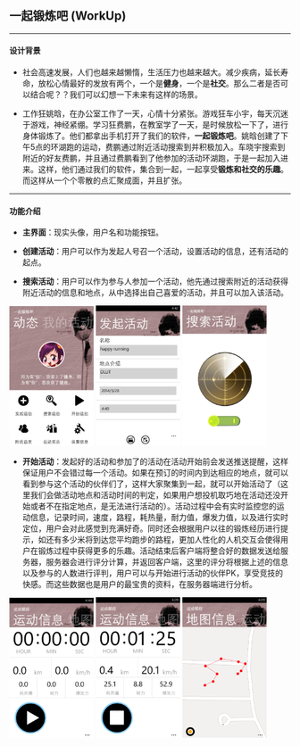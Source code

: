 ## 一起锻炼吧 (WorkUp)
---

#### 设计背景
* 社会高速发展，人们也越来越懒惰，生活压力也越来越大。减少疾病，延长寿命，放松心情最好的发放有两个，一个是**健身**，一个是**社交**。那么二者是否可以结合呢？？我们可以幻想一下未来有这样的场景。

* 工作狂姚晗，在办公室工作了一天，心情十分紧张。游戏狂车小宇，每天沉迷于游戏，神经紧绷。学习狂费鹏，在教室学了一天，是时候放松一下了，进行身体锻炼了。他们都拿出手机打开了我们的软件，**一起锻炼吧**。姚晗创建了下午5点的环湖跑的运动，费鹏通过附近活动搜索到并积极加入。车晓宇搜索到附近的好友费鹏，并且通过费鹏看到了他参加的活动环湖跑，于是一起加入进来。这样，他们通过我们的软件，集合到一起，一起享受**锻炼和社交的乐趣**。而这样从一个个零散的点汇聚成面，并且扩张。

---

#### 功能介绍

* **主界面**：现实头像，用户名和功能按钮。

* **创建活动**：用户可以作为发起人号召一个活动，设置活动的信息，还有活动的起点。

* **搜索活动**：用户可以作为参与人参加一个活动，他先通过搜索附近的活动获得附近活动的信息和地点，从中选择出自己喜爱的活动，并且可以加入该活动。

<img width="30%" height="30%" src="https://github.com/caorongyu/workup/blob/master/documents/pic/main_page.png">
<img width="30%" height="30%" src="https://github.com/caorongyu/workup/blob/master/documents/pic/create_act.png">
<img width="30%" height="30%" src="https://github.com/caorongyu/workup/blob/master/documents/pic/search_act.png">

* **开始活动**：发起好的活动和参加了的活动在活动开始前会发送推送提醒，这样保证用户不会错过每一个活动。如果在预订的时间内到达相应的地点，就可以看到参与这个活动的伙伴们了，这样大家聚集到一起，就可以开始活动了（这里我们会做活动地点和活动时间的判定，如果用户想投机取巧地在活动还没开始或者不在指定地点，是无法进行活动的）。活动过程中会有实时监控您的运动信息，记录时间，速度，路程，耗热量，耐力值，爆发力值，以及进行实时定位，用户会对此感觉到充满好奇。同时还会根据用户以往的锻炼经历进行提示，如还有多少米将到达您平均跑步的路程，更加人性化的人机交互会使得用户在锻炼过程中获得更多的乐趣。活动结束后客户端将整合好的数据发送给服务器，服务器会进行评分计算，并返回客户端，这里的评分将根据上述的信息以及参与的人数进行评判，用户可以与开始进行活动的伙伴PK，享受竞技的快感。而这些数据也是用户的最宝贵的资料，在服务器端进行分析。

<img width="30%" height="30%" src="https://github.com/caorongyu/workup/blob/master/documents/pic/start_act.png">
<img width="30%" height="30%" src="https://github.com/caorongyu/workup/blob/master/documents/pic/finish_act.png">
<img width="30%" height="30%" src="https://github.com/caorongyu/workup/blob/master/documents/pic/act_rote.png">

